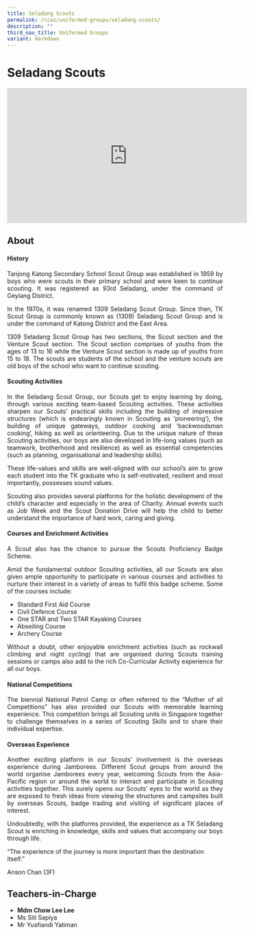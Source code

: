 ```yaml
---
title: Seladang Scouts
permalink: /ccas/uniformed-groups/seladang-scouts/
description: ""
third_nav_title: Uniformed Groups
variant: markdown
---
```

# Seladang Scouts

<iframe allowfullscreen="" allow="accelerometer; autoplay; clipboard-write; encrypted-media; gyroscope; picture-in-picture; web-share" frameborder="0" title="YouTube video player" src="https://www.youtube.com/embed/8l-4Kh1Jf0k?si=cEDZgZ-L9rKTMGGg" height="315" width="560"></iframe>

## **About**

#### History

<p style="text-align: justify;">Tanjong Katong Secondary School Scout Group was established in 1959 by boys who were scouts in their primary school and were keen to continue scouting. It was registered as 93rd Seladang, under the command of Geylang District.</p>

<p style="text-align: justify;">In the 1970s, it was renamed 1309 Seladang Scout Group. Since then, TK Scout Group is commonly known as (1309) Seladang Scout Group and is under the command of Katong District and the East Area.</p>

<p style="text-align: justify;">1309 Seladang Scout Group has two sections, the Scout section and the Venture Scout section. The Scout section comprises of youths from the ages of 13 to 16 while the Venture Scout section is made up of youths from 15 to 18. The scouts are students of the school and the venture scouts are old boys of the school who want to continue scouting.</p>

#### Scouting Activities

<p style="text-align: justify;">In the Seladang Scout Group, our Scouts get to enjoy learning by doing, through various exciting team-based Scouting activities. These activities sharpen our Scouts’ practical skills including the building of impressive structures (which is endearingly known in Scouting as ‘pioneering’), the building of unique gateways, outdoor cooking and ‘backwoodsman cooking’, hiking as well as orienteering. Due to the unique nature of these Scouting activities, our boys are also developed in life-long values (such as teamwork, brotherhood and resilience) as well as essential competencies (such as planning, organisational and leadership skills).</p>

<p style="text-align: justify;">These life-values and skills are well-aligned with our school’s aim to grow each student into the TK graduate who is self-motivated, resilient and most importantly, possesses sound values.</p>

<p style="text-align: justify;">Scouting also provides several platforms for the holistic development of the child’s character and especially in the area of Charity. Annual events such as Job Week and the Scout Donation Drive will help the child to better understand the importance of hard work, caring and giving.</p>

#### Courses and Enrichment Activities

<p style="text-align: justify;">A Scout also has the chance to pursue the Scouts Proficiency Badge Scheme.</p>

<p style="text-align: justify;">Amid the fundamental outdoor Scouting activities, all our Scouts are also given ample opportunity to participate in various courses and activities to nurture their interest in a variety of areas to fulfil this badge scheme. Some of the courses include:</p>

*   Standard First Aid Course
*   Civil Defence Course
*   One STAR and Two STAR Kayaking Courses
*   Abseiling Course
*   Archery Course

<p style="text-align: justify;">Without a doubt, other enjoyable enrichment activities (such as rockwall climbing and night cycling) that are organised during Scouts training sessions or camps also add to the rich Co-Curricular Activity experience for all our boys.</p>

#### National Competitions

<p style="text-align: justify;">The biennial National Patrol Camp or often referred to the “Mother of all Competitions” has also provided our Scouts with memorable learning experience. This competition brings all Scouting units in Singapore together to challenge themselves in a series of Scouting Skills and to share their individual expertise.</p>

#### Overseas Experience

<p style="text-align: justify;">Another exciting platform in our Scouts’ involvement is the overseas experience during Jamborees. Different Scout groups from around the world organise Jamborees every year, welcoming Scouts from the Asia-Pacific region or around the world to interact and participate in Scouting activities together. This surely opens our Scouts’ eyes to the world as they are exposed to fresh ideas from viewing the structures and campsites built by overseas Scouts, badge trading and visiting of significant places of interest.</p>

<p style="text-align: justify;">Undoubtedly, with the platforms provided, the experience as a TK Seladang Scout is enriching in knowledge, skills and values that accompany our boys through life.</p>

“The experience of the journey is more important than the destination itself.”

Anson Chan (3F)

## **Teachers-in-Charge**

*   **Mdm Chow Lee Lee**
*   Ms Siti Sapiya
*   Mr Yusfiandi Yatiman